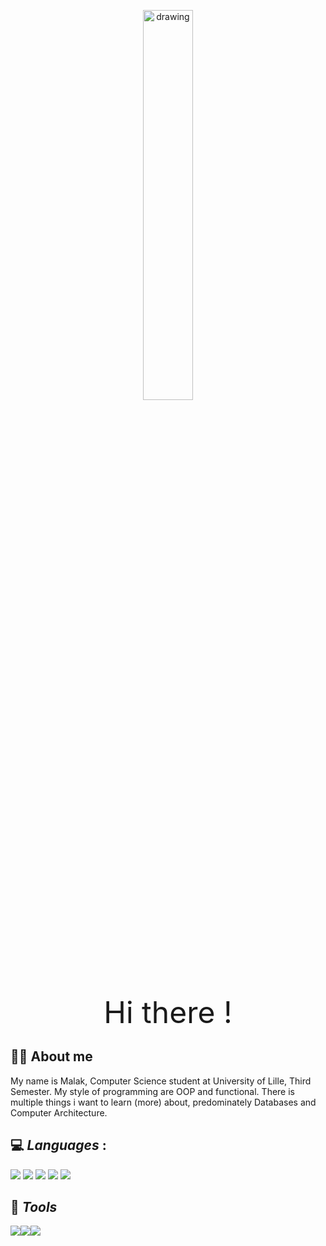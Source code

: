 <p align=center>
<img src="https://i.imgur.com/jJtB7Pv.png" alt="drawing" style="width:40%"/>
</p>

<p align=center>
<font size="7"> Hi there !</font>
</p>

## 🧝‍♀️​ About me

My name is Malak, Computer Science student at University of Lille, Third Semester. My style of programming are OOP and functional. There is multiple things i want to learn (more) about, predominately Databases and Computer Architecture. 


## 💻 ***Languages*** :
![](https://i.imgur.com/7JS0Gwy.png) ![](https://i.imgur.com/hLMO5Jw.png) ![](https://i.imgur.com/qgj4tK1.png) ![](https://i.imgur.com/2BEol4m.png) ![](https://i.imgur.com/VnNDC0p.png) 

## 🔧 ***Tools***

![](https://i.imgur.com/HtNhi2e.png)![](https://i.imgur.com/bPbkjcH.png)![](https://i.imgur.com/jlSCYiM.png)





